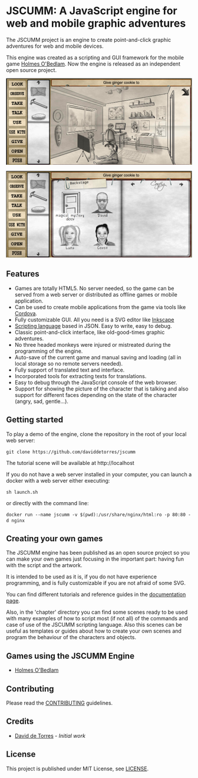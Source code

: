 # JSCUMM: A JavaScript engine for web and mobile graphic adventures
The JSCUMM project is an engine to create point-and-click graphic adventures for web and mobile devices.
 
This engine was created as a scripting and GUI framework for the mobile game [Holmes O'Bedlam](https://play.google.com/store/apps/details?id=com.watsonnotes.holmesobedlam). Now the engine is released as an independent open source project.

![Tutorial scene view](./docs/images/studio_scene.png)

![Tutorial notebook view](./docs/images/studio_notebook.png)


## Features
- Games are totally HTML5. No server needed, so the game can be served from a web server or distributed as offline games or mobile application.
- Can be used to create mobile applications from the game via tools like [Cordova](https://cordova.apache.org/). 
- Fully customizable GUI. All you need is a SVG editor like [Inkscape](https://inkscape.org/)
- [Scripting language](./docs/JSCUMM_scripting_language.md) based in JSON. Easy to write, easy to debug.
- Classic point-and-click interface, like old-good-times graphic adventures.
- No three headed monkeys were injured or mistreated during the programming of the engine.
- Auto-save of the current game and manual saving and loading (all in local storage so no remote servers needed).
- Fully support of translated text and interface.
- Incorporated tools for extracting texts for translations.
- Easy to debug through the JavaScript console of the web browser.
- Support for showing the picture of the character that is talking and also support for different faces depending on the state of the character (angry, sad, gentle...).


## Getting started
To play a demo of the engine, clone the repository in the root of your local web server:
```
git clone https://github.com/daviddetorres/jscumm
```
The tutorial scene will be available at http://localhost

If you do not have a web server installed in your computer, you can launch a docker with a web server either executing:
```
sh launch.sh
```
or directly with the command line:
```
docker run --name jscumm -v $(pwd):/usr/share/nginx/html:ro -p 80:80 -d nginx
```

## Creating your own games
The JSCUMM engine has been published as an open source project so you can make your own games just focusing in the important part: having fun with the script and the artwork. 

It is intended to be used as it is, if you do not have experience programming, and is fully customizable if you are not afraid of some SVG.

You can find different tutorials and reference guides in the [documentation page](./docs/Documentation.md). 

Also, in the 'chapter' directory you can find some scenes ready to be used with many examples of how to script most (if not all) of the commands and case of use of the JSCUMM scripting language. Also this scenes can be useful as templates or guides about how to create your own scenes and program the behaviour of the characters and objects.


## Games using the JSCUMM Engine
- [Holmes O'Bedlam](https://play.google.com/store/apps/details?id=com.watsonnotes.holmesobedlam)


## Contributing
Please read the [CONTRIBUTING](https://github.com/daviddetorres/connection-status-exporter/blob/master/CONTRIBUTING.md) guidelines.

## Credits
- [David de Torres](https://github.com/daviddetorres) - *Initial work*

## License
This project is published under MIT License, see [LICENSE](https://github.com/daviddetorres/jscumm/blob/master/LICENSE).
